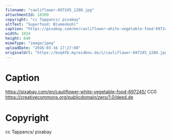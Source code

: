 ```yaml
---
filename: "cauliflower-697245_1280.jpg"
attachmentId: 18309
copyright: "cc Tappancs/ pixabay"
altText: "Superfood: Blumenkohl"
caption: "https://pixabay.com/en/cauliflower-white-vegetable-food-697245/\nCC0\nhttps://creativecommons.org/publicdomain/zero/1.0/deed.de"
width: 1024
height: 640
mimeType: "image/jpeg"
uploadDate: "2016-03-16 17:27:08"
originalUrl: "https://bxq4fb.myraidbox.de/i/cauliflower-697245_1280.jpg"
---
```


# Caption

https://pixabay.com/en/cauliflower-white-vegetable-food-697245/
CC0
https://creativecommons.org/publicdomain/zero/1.0/deed.de

# Copyright

cc Tappancs/ pixabay
